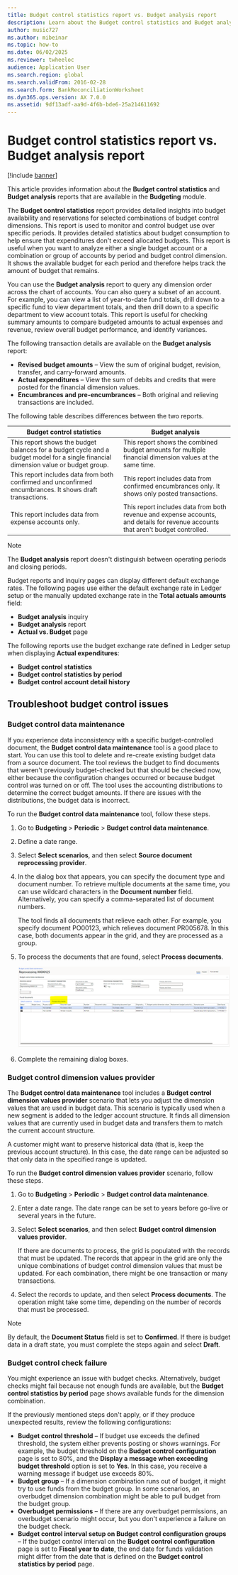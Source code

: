 ```yaml
---
title: Budget control statistics report vs. Budget analysis report
description: Learn about the Budget control statistics and Budget analysis reports that are available in the Budgeting module.
author: music727
ms.author: mibeinar
ms.topic: how-to
ms.date: 06/02/2025
ms.reviewer: twheeloc
audience: Application User
ms.search.region: global
ms.search.validFrom: 2016-02-28
ms.search.form: BankReconciliationWorksheet
ms.dyn365.ops.version: AX 7.0.0
ms.assetid: 9df13adf-aa9d-4f6b-bde6-25a214611692
---
```


# Budget control statistics report vs. Budget analysis report

[!include [banner](../includes/banner.md)]

This article provides information about the **Budget control statistics** and **Budget analysis** reports that are available in the **Budgeting** module.

The **Budget control statistics** report provides detailed insights into budget availability and reservations for selected combinations of budget control dimensions. This report is used to monitor and control budget use over specific periods. It provides detailed statistics about budget consumption to help ensure that expenditures don't exceed allocated budgets. This report is useful when you want to analyze either a single budget account or a combination or group of accounts by period and budget control dimension. It shows the available budget for each period and therefore helps track the amount of budget that remains.

You can use the **Budget analysis** report to query any dimension order across the chart of accounts. You can also query a subset of an account. For example, you can view a list of year-to-date fund totals, drill down to a specific fund to view department totals, and then drill down to a specific department to view account totals. This report is useful for checking summary amounts to compare budgeted amounts to actual expenses and revenue, review overall budget performance, and identify variances.

The following transaction details are available on the **Budget analysis** report:

- **Revised budget amounts** – View the sum of original budget, revision, transfer, and carry-forward amounts.
- **Actual expenditures** – View the sum of debits and credits that were posted for the financial dimension values.
- **Encumbrances and pre-encumbrances** – Both original and relieving transactions are included.

The following table describes differences between the two reports.

| Budget control statistics | Budget analysis |
|---|---|
| This report shows the budget balances for a budget cycle and a budget model for a single financial dimension value or budget group. | This report shows the combined budget amounts for multiple financial dimension values at the same time. |
| This report includes data from both confirmed and unconfirmed encumbrances. It shows draft transactions. | This report includes data from confirmed encumbrances only. It shows only posted transactions. |
| This report includes data from expense accounts only. | This report includes data from both revenue and expense accounts, and details for revenue accounts that aren't budget controlled. |

> [!NOTE]
> The **Budget analysis** report doesn't distinguish between operating periods and closing periods.

Budget reports and inquiry pages can display different default exchange rates.
The following pages use either the default exchange rate in Ledger setup or the manually updated exchange rate in the **Total actuals amounts** field:
 - **Budget analysis** inquiry
 - **Budget analysis** report
 - **Actual vs. Budget** page 

The following reports use the budget exchange rate defined in Ledger setup when displaying **Actual expenditures**:
 - **Budget control statistics**
 - **Budget control statistics by period**
 - **Budget control account detail history**

## Troubleshoot budget control issues

### Budget control data maintenance

If you experience data inconsistency with a specific budget-controlled document, the **Budget control data maintenance** tool is a good place to start. You can use this tool to delete and re-create existing budget data from a source document. The tool reviews the budget to find documents that weren't previously budget-checked but that should be checked now, either because the configuration changes occurred or because budget control was turned on or off. The tool uses the accounting distributions to determine the correct budget amounts. If there are issues with the distributions, the budget data is incorrect.

To run the **Budget control data maintenance** tool, follow these steps.

1. Go to **Budgeting** \> **Periodic** \> **Budget control data maintenance**.
1. Define a date range.
1. Select **Select scenarios**, and then select **Source document reprocessing provider**.
1. In the dialog box that appears, you can specify the document type and document number. To retrieve multiple documents at the same time, you can use wildcard characters in the **Document number** field. Alternatively, you can specify a comma-separated list of document numbers.

    The tool finds all documents that relieve each other. For example, you specify document PO00123, which relieves document PR005678. In this case, both documents appear in the grid, and they are processed as a group.

1. To process the documents that are found, select **Process documents**.

    ![Screenshot that shows the Process documents button in the Budget control data maintenance tool.](./media/budget-control-data-maintenance.png)

1. Complete the remaining dialog boxes.

### Budget control dimension values provider

The **Budget control data maintenance** tool includes a **Budget control dimension values provider** scenario that lets you adjust the dimension values that are used in budget data. This scenario is typically used when a new segment is added to the ledger account structure. It finds all dimension values that are currently used in budget data and transfers them to match the current account structure.

A customer might want to preserve historical data (that is, keep the previous account structure). In this case, the date range can be adjusted so that only data in the specified range is updated.

To run the **Budget control dimension values provider** scenario, follow these steps.

1. Go to **Budgeting** \> **Periodic** > **Budget control data maintenance**.
1. Enter a date range. The date range can be set to years before go-live or several years in the future.
1. Select **Select scenarios**, and then select **Budget control dimension values provider**.

    If there are documents to process, the grid is populated with the records that must be updated. The records that appear in the grid are only the unique combinations of budget control dimension values that must be updated. For each combination, there might be one transaction or many transactions.

1. Select the records to update, and then select **Process documents**. The operation might take some time, depending on the number of records that must be processed.

> [!NOTE]
> By default, the **Document Status** field is set to **Confirmed**. If there is budget data in a draft state, you must complete the steps again and select **Draft**.

### Budget control check failure

You might experience an issue with budget checks. Alternatively, budget checks might fail because not enough funds are available, but the **Budget control statistics by period** page shows available funds for the dimension combination.

If the previously mentioned steps don't apply, or if they produce unexpected results, review the following configurations:

- **Budget control threshold** – If budget use exceeds the defined threshold, the system either prevents posting or shows warnings. For example, the budget threshold on the **Budget control configuration** page is set to 80%, and the **Display a message when exceeding budget threshold** option is set to **Yes**. In this case, you receive a warning message if budget use exceeds 80%.
- **Budget group** – If a dimension combination runs out of budget, it might try to use funds from the budget group. In some scenarios, an overbudget dimension combination might be able to pull budget from the budget group.
- **Overbudget permissions** – If there are any overbudget permissions, an overbudget scenario might occur, but you don't experience a failure on the budget check.
- **Budget control interval setup on Budget control configuration groups** – If the budget control interval on the **Budget control configuration** page is set to **Fiscal year to date**, the end date for funds validation might differ from the date that is defined on the **Budget control statistics by period** page.
